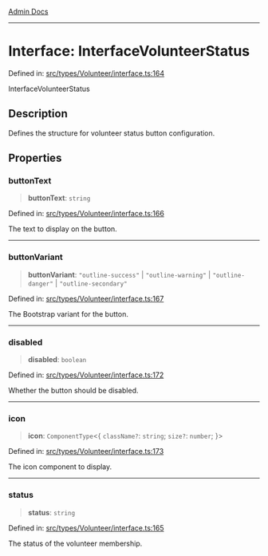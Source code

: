 [Admin Docs](/)

---

# Interface: InterfaceVolunteerStatus

Defined in: [src/types/Volunteer/interface.ts:164](https://github.com/PalisadoesFoundation/talawa-admin/blob/main/src/types/Volunteer/interface.ts#L164)

InterfaceVolunteerStatus

## Description

Defines the structure for volunteer status button configuration.

## Properties

### buttonText

> **buttonText**: `string`

Defined in: [src/types/Volunteer/interface.ts:166](https://github.com/PalisadoesFoundation/talawa-admin/blob/main/src/types/Volunteer/interface.ts#L166)

The text to display on the button.

---

### buttonVariant

> **buttonVariant**: `"outline-success"` \| `"outline-warning"` \| `"outline-danger"` \| `"outline-secondary"`

Defined in: [src/types/Volunteer/interface.ts:167](https://github.com/PalisadoesFoundation/talawa-admin/blob/main/src/types/Volunteer/interface.ts#L167)

The Bootstrap variant for the button.

---

### disabled

> **disabled**: `boolean`

Defined in: [src/types/Volunteer/interface.ts:172](https://github.com/PalisadoesFoundation/talawa-admin/blob/main/src/types/Volunteer/interface.ts#L172)

Whether the button should be disabled.

---

### icon

> **icon**: `ComponentType`\<\{ `className?`: `string`; `size?`: `number`; \}\>

Defined in: [src/types/Volunteer/interface.ts:173](https://github.com/PalisadoesFoundation/talawa-admin/blob/main/src/types/Volunteer/interface.ts#L173)

The icon component to display.

---

### status

> **status**: `string`

Defined in: [src/types/Volunteer/interface.ts:165](https://github.com/PalisadoesFoundation/talawa-admin/blob/main/src/types/Volunteer/interface.ts#L165)

The status of the volunteer membership.
